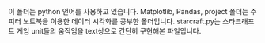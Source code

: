 이 폴더는 python 언어를 사용하고 있습니다.
Matplotlib, Pandas, project 폴더는 주피터 노트북을 이용한 데이터 시각화를 공부한 폴더입니다.
starcraft.py는 스타크래프트 게임 unit들의 움직임을 text상으로 간단히 구현해본 파일입니다.

